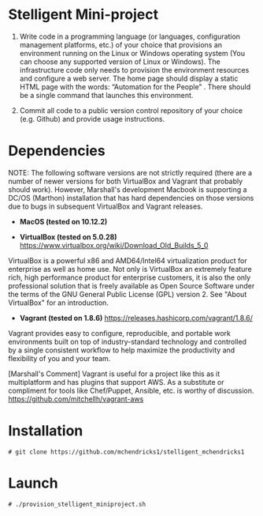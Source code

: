 # Stelligent Mini-project
1. Write code in a programming language (or languages, configuration management platforms, etc.) of your choice that provisions an environment running on the Linux or Windows operating system (You can choose any supported version of Linux or Windows). The infrastructure code only needs to provision the environment resources and configure a web server. The home page should display a static HTML page with the words: “Automation for the People” . There should be a single command that launches this environment.

2. Commit all code to a public version ­control repository of your choice (e.g. Github) and provide usage instructions.

# Dependencies
NOTE: The following software versions are not strictly required (there are a number of newer versions for both VirtualBox and Vagrant that probably should work). However, Marshall's development Macbook is supporting a DC/OS (Marthon) installation that has hard dependencies on those versions due to bugs in subsequent VirtualBox and Vagrant releases.

* **MacOS (tested on 10.12.2)**

* **VirtualBox (tested on 5.0.28)**
https://www.virtualbox.org/wiki/Download_Old_Builds_5_0

VirtualBox is a powerful x86 and AMD64/Intel64 virtualization product for enterprise as well as home use. Not only is VirtualBox an extremely feature rich, high performance product for enterprise customers, it is also the only professional solution that is freely available as Open Source Software under the terms of the GNU General Public License (GPL) version 2. See "About VirtualBox" for an introduction.

* **Vagrant (tested on 1.8.6)**
https://releases.hashicorp.com/vagrant/1.8.6/

Vagrant provides easy to configure, reproducible, and portable work environments built on top of industry-standard technology and controlled by a single consistent workflow to help maximize the productivity and flexibility of you and your team.

[Marshall's Comment] Vagrant is useful for a project like this as it multiplatform and has plugins that support AWS. As a substitute or compliment for tools like Chef/Puppet, Ansible, etc. is worthy of discussion.
https://github.com/mitchellh/vagrant-aws

# Installation
```
# git clone https://github.com/mchendricks1/stelligent_mchendricks1
```
# Launch
```
# ./provision_stelligent_miniproject.sh
```
